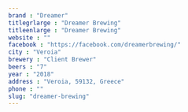 ```yaml
---
brand : "Dreamer"
titlegrlarge : "Dreamer Brewing"
titleenlarge : "Dreamer Brewing"
website : ""
facebook : "https://facebook.com/dreamerbrewing/"
city : "Veroia"
brewery : "Client Brewer"
beers : "7"
year : "2018"
address : "Veroia, 59132, Greece"
phone : ""
slug: "dreamer-brewing"
---
```

